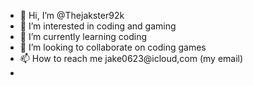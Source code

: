 - 👋 Hi, I’m @Thejakster92k
- 👀 I’m interested in coding and gaming
- 🌱 I’m currently learning coding
- 💞️ I’m looking to collaborate on coding games
- 📫 How to reach me jake0623@icloud,com (my email)
- 

<!Bloop (my catchphrase)
Thejakster92k/Thejakster92k is a ✨ special ✨ repository because its `README.md` (this file) appears on your GitHub profile.
You can click the Preview link to take a look at your changes.
--->
